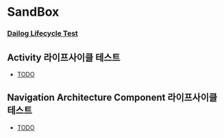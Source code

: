 # SandBox

### [Dailog Lifecycle Test](https://github.com/gyooha/SandBox/wiki/Dialog-Lifecycle-Test)
## Activity 라이프사이클 테스트
* [TODO](#)
## Navigation Architecture Component 라이프사이클 테스트
* [TODO](#)
